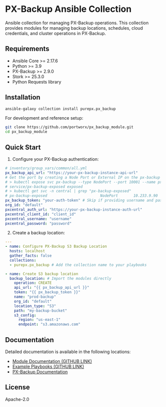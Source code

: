 # PX-Backup Ansible Collection

Ansible collection for managing PX-Backup operations. This collection provides modules for managing backup locations, schedules, cloud credentials, and cluster operations in PX-Backup.

## Requirements

- Ansible Core >= 2.17.6
- Python >= 3.9
- PX-Backup >= 2.9.0
- Stork >= 25.3.0
- Python Requests library

## Installation

```bash
ansible-galaxy collection install purepx.px_backup
```

For development and reference setup:
```bash
git clone https://github.com/portworx/px_backup_module.git
cd px_backup_module
```


## Quick Start

1. Configure your PX-Backup authentication:
```yaml
# inventory/group_vars/common/all.yml
px_backup_api_url: "https://your-px-backup-instance-api-url"
# Get the port by creating a Node Port or External IP on the px-backup service
# > kubectl expose svc px-backup --type NodePort --port 10001 --name px-backup-exposed -n central
# service/px-backup-exposed exposed
# > kubectl get svc -n central | grep "px-backup-exposed"
# px-backup-exposed                        NodePort       10.233.9.90     <none>        10001:32218/TCP
px_backup_token: "your-auth-token" # Skip if providing username and password
org_id: "default"
pxcentral_auth_url: "https://your-px-backup-instance-auth-url"
pxcentral_client_id: "client_id"
pxcentral_username: "username"
pxcentral_password: "password"
```

2. Create a backup location:
```yaml
---
- name: Configure PX-Backup S3 Backup Location
  hosts: localhost
  gather_facts: false
  collections:
  - purepx.px_backup # Add the collection name to your playbooks

- name: Create S3 backup location
  backup_location: # Import the modules directly
    operation: CREATE
    api_url: "{{ px_backup_api_url }}"
    token: "{{ px_backup_token }}"
    name: "prod-backup"
    org_id: "default"
    location_type: "S3"
    path: "my-backup-bucket"
    s3_config:
      region: "us-east-1"
      endpoint: "s3.amazonaws.com"
```

## Documentation

Detailed documentation is available in the following locations:
- [Module Documentation (GITHUB LINK)](https://github.com/portworx/px_backup_module/blob/main/ansible-collection/docs/README.md)
- [Example Playbooks (GITHUB LINK)](https://github.com/portworx/px_backup_module/tree/main/ansible-collection/examples)
- [PX-Backup Documentation](https://docs.portworx.com/portworx-backup-on-prem)

## License

Apache-2.0
